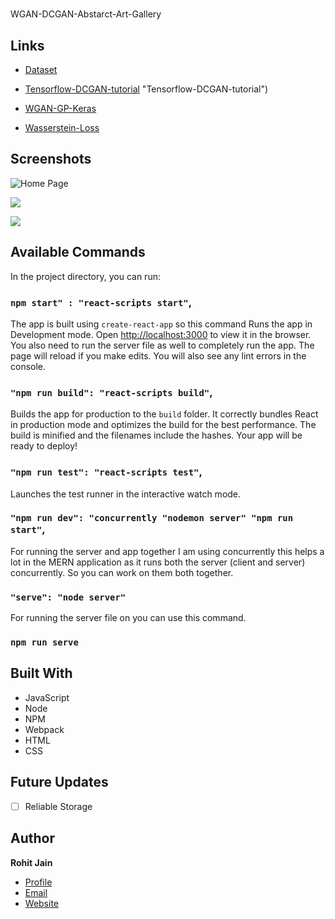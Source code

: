 

<h1 align="center"><project-name></h1>
WGAN-DCGAN-Abstarct-Art-Gallery
<p align="center"><project-description></p>

## Links

- [Dataset](https://www.kaggle.com/datasets/bryanb/abstract-art-gallery/ "Dataset")

- [Tensorflow-DCGAN-tutorial](https://www.tensorflow.org/tutorials/generative/dcgan) "Tensorflow-DCGAN-tutorial")
  
- [WGAN-GP-Keras](https://keras.io/examples/generative/wgan_gp/ "WGAN-GP-Keras")
  
- [Wasserstein-Loss](https://keras.io/examples/generative/wgan_gp/ "WGAN-GP-Keras")
   

## Screenshots

![Home Page](/screenshots/1.png "Home Page")

![](/screenshots/2.png)

![](/screenshots/3.png)

## Available Commands

In the project directory, you can run:

### `npm start" : "react-scripts start"`,

The app is built using `create-react-app` so this command Runs the app in Development mode. Open [http://localhost:3000](http://localhost:3000) to view it in the browser. You also need to run the server file as well to completely run the app. The page will reload if you make edits.
You will also see any lint errors in the console.

### `"npm run build": "react-scripts build"`,

Builds the app for production to the `build` folder. It correctly bundles React in production mode and optimizes the build for the best performance. The build is minified and the filenames include the hashes. Your app will be ready to deploy!

### `"npm run test": "react-scripts test"`,

Launches the test runner in the interactive watch mode.

### `"npm run dev": "concurrently "nodemon server" "npm run start"`,

For running the server and app together I am using concurrently this helps a lot in the MERN application as it runs both the server (client and server) concurrently. So you can work on them both together.

### `"serve": "node server"`

For running the server file on you can use this command.

### `npm run serve`

## Built With

- JavaScript
- Node
- NPM
- Webpack
- HTML
- CSS

## Future Updates

- [ ] Reliable Storage

## Author

**Rohit Jain**

- [Profile](https://github.com/rohit19060 "Rohit jain")
- [Email](mailto:rohitjain19060@gmail.com?subject=Hi "Hi!")
- [Website](https://kingtechnologies.in "Welcome")
